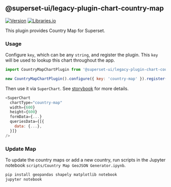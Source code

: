<!--
Licensed to the Apache Software Foundation (ASF) under one
or more contributor license agreements.  See the NOTICE file
distributed with this work for additional information
regarding copyright ownership.  The ASF licenses this file
to you under the Apache License, Version 2.0 (the
"License"); you may not use this file except in compliance
with the License.  You may obtain a copy of the License at

  http://www.apache.org/licenses/LICENSE-2.0

Unless required by applicable law or agreed to in writing,
software distributed under the License is distributed on an
"AS IS" BASIS, WITHOUT WARRANTIES OR CONDITIONS OF ANY
KIND, either express or implied.  See the License for the
specific language governing permissions and limitations
under the License.
-->

## @superset-ui/legacy-plugin-chart-country-map

[![Version](https://img.shields.io/npm/v/@superset-ui/legacy-plugin-chart-country-map.svg?style=flat)](https://www.npmjs.com/package/@superset-ui/legacy-plugin-chart-country-map)
[![Libraries.io](https://img.shields.io/librariesio/release/npm/%40superset-ui%2Flegacy-plugin-chart-country-map?style=flat)](https://libraries.io/npm/@superset-ui%2Flegacy-plugin-chart-country-map)

This plugin provides Country Map for Superset.

### Usage

Configure `key`, which can be any `string`, and register the plugin. This `key` will be used to
lookup this chart throughout the app.

```js
import CountryMapChartPlugin from '@superset-ui/legacy-plugin-chart-country-map';

new CountryMapChartPlugin().configure({ key: 'country-map' }).register();
```

Then use it via `SuperChart`. See
[storybook](https://apache-superset.github.io/superset-ui-plugins/?selectedKind=plugin-chart-country-map)
for more details.

```js
<SuperChart
  chartType="country-map"
  width={600}
  height={600}
  formData={...}
  queriesData={[{
    data: {...},
  }]}
/>
```

### Update Map

To update the country maps or add a new country, run scripts in the Jupyter notebook
`scripts/Country Map GeoJSON Generator.ipynb`.

```bash
pip install geopandas shapely matplotlib notebook
jupyter notebook
```
